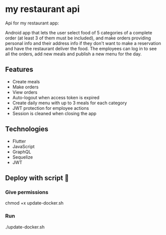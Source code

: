 # my restaurant api

Api for my restaurant app:

Android app that lets the user select food of 5 categories of a complete order (at least 3 of them must be included),
and make orders providing personal info and their address info if they don't want to make a reservation and have the
restaurant deliver the food. The employees can log in to see all the orders, add new meals and publish a new menu for
the day.

## Features

* Create meals
* Make orders
* View orders
* Auto-logout when access token is expired
* Create daily menu with up to 3 meals for each category
* JWT protection for employee actions
* Session is cleaned when closing the app

## Technologies

* Flutter
* JavaScript
* GraphQL
* Sequelize
* JWT

## Deploy with script 🚀

### Give permissions

chmod +x update-docker.sh

### Run

./update-docker.sh
